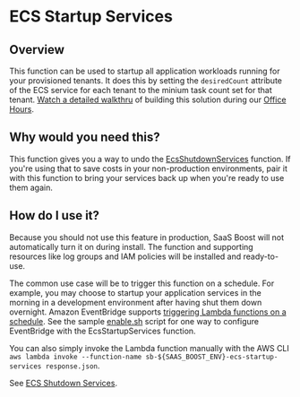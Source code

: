 # ECS Startup Services

## Overview
This function can be used to startup all application workloads running for your provisioned tenants. It does this by setting the `desiredCount` attribute of the ECS service for each tenant to the minium task count set for that tenant. [Watch a detailed walkthru](https://www.twitch.tv/videos/1065389231) of building this solution during our [Office Hours](https://github.com/awslabs/aws-saas-boost/discussions/106).

## Why would you need this?
This function gives you a way to undo the [EcsShutdownServices](../ecs-shutdown-services/README.md) function. If you're using that to save costs in your non-production environments, pair it with this function to bring your services back up when you're ready to use them again.

## How do I use it?
Because you should not use this feature in production, SaaS Boost will not automatically turn it on during install. The function and supporting resources like log groups and IAM policies will be installed and ready-to-use.

The common use case will be to trigger this function on a schedule. For example, you may choose to startup your application services in the morning in a development environment after having shut them down overnight. Amazon EventBridge supports [triggering Lambda functions on a schedule](https://docs.aws.amazon.com/eventbridge/latest/userguide/eb-create-rule-schedule.html). See the sample [enable.sh](enable.sh) script for one way to configure EventBridge with the EcsStartupServices function.

You can also simply invoke the Lambda function manually with the AWS CLI `aws lambda invoke --function-name sb-${SAAS_BOOST_ENV}-ecs-startup-services response.json`.

See [ECS Shutdown Services](../ecs-shutdown-services/README.md).